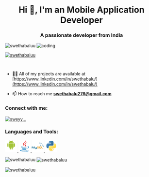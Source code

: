 <h1 align="center">Hi 👋, I'm an Mobile Application Developer</h1>
<h3 align="center">A passionate developer from India</h3>

<image align ="right" alt="coding" width="400" src="https://cdn.dribbble.com/users/4055494/screenshots/15215756/media/d2b66c4ca0192aa26d103448b3d1518b.gif">

<p align="left"> <img src="https://komarev.com/ghpvc/?username=swethabaluu&label=Profile%20views&color=0e75b6&style=flat" alt="swethabaluu" /> </p>

<p align="left"> <a href="https://github.com/ryo-ma/github-profile-trophy"><img src="https://github-profile-trophy.vercel.app/?username=swethabaluu" alt="swethabaluu" /></a> </p>

<p align="left"> <a href="https://twitter.com/" target="blank"><img src="https://img.shields.io/twitter/follow/?logo=twitter&style=for-the-badge" alt="" /></a> </p>

- 👨‍💻 All of my projects are available at [https://www.linkedin.com/in/swethabalu/](https://www.linkedin.com/in/swethabalu/)

- 📫 How to reach me **swethabalu276@gmail.com**

<h3 align="left">Connect with me:</h3>
<p align="left">
<a href="https://instagram.com/sweyy._" target="blank"><img align="center" src="https://raw.githubusercontent.com/rahuldkjain/github-profile-readme-generator/master/src/images/icons/Social/instagram.svg" alt="sweyy._" height="30" width="40" /></a>
</p>

<h3 align="left">Languages and Tools:</h3>
<p align="left"> <a href="https://developer.android.com" target="_blank" rel="noreferrer"> <img src="https://raw.githubusercontent.com/devicons/devicon/master/icons/android/android-original-wordmark.svg" alt="android" width="40" height="40"/> </a> <a href="https://www.java.com" target="_blank" rel="noreferrer"> <img src="https://raw.githubusercontent.com/devicons/devicon/master/icons/java/java-original.svg" alt="java" width="40" height="40"/> </a> <a href="https://www.mysql.com/" target="_blank" rel="noreferrer"> <img src="https://raw.githubusercontent.com/devicons/devicon/master/icons/mysql/mysql-original-wordmark.svg" alt="mysql" width="40" height="40"/> </a> <a href="https://www.python.org" target="_blank" rel="noreferrer"> <img src="https://raw.githubusercontent.com/devicons/devicon/master/icons/python/python-original.svg" alt="python" width="40" height="40"/> </a> </p>

<p><img align="left" src="https://github-readme-stats.vercel.app/api/top-langs?username=swethabaluu&show_icons=true&locale=en&layout=compact" alt="swethabaluu" /></p>

<p>&nbsp;<img align="center" src="https://github-readme-stats.vercel.app/api?username=swethabaluu&show_icons=true&locale=en" alt="swethabaluu" /></p>

<p><img align="center" src="https://github-readme-streak-stats.herokuapp.com/?user=swethabaluu&" alt="swethabaluu" /></p>
